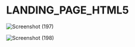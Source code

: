 # LANDING_PAGE_HTML5

![Screenshot (197)](https://user-images.githubusercontent.com/46467962/97163279-011a0780-17b3-11eb-8329-7d21b22d8c03.png)

![Screenshot (198)](https://user-images.githubusercontent.com/46467962/97163586-74237e00-17b3-11eb-9c0e-203df7ab73a1.png)
